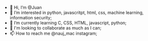 - 👋 Hi, I’m @Juan 
- 👀 I’m interested in python, javascritpt, html, css, machine learning, information security;
- 🌱 I’m currently learning C, CSS, HTML, javascript, python;
- 💞️ I'm looking to collaborate as much as I can;
- 📫 How to reach me @nauj_mac instagram;

<!---
naujmac/naujmac is a ✨ special ✨ repository because its `README.md` (this file) appears on your GitHub profile.
You can click the Preview link to take a look at your changes.
--->
